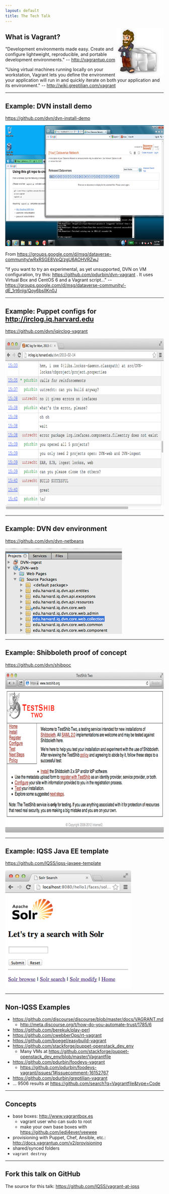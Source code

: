 ```yaml
---
layout: default
title: The Tech Talk
---
```

<img src="./images/vagrant-logo-old.png" align="right">

## What is Vagrant?

"Development environments made easy. Create and configure lightweight, reproducible, and portable development environments." -- http://vagrantup.com

"Using virtual machines running locally on your workstation, Vagrant lets you define the environment your application will run in and quickly iterate on both your application and its environment." -- http://wiki.greptilian.com/vagrant

---

## Example: DVN install demo

https://github.com/dvn/dvn-install-demo

<img src="./images/dvn-vagrant-windows.png" height="384px" width="683px">

From https://groups.google.com/d/msg/dataverse-community/wRxRSGE8VpQ/zgU6AOHVRZwJ

"If you want to try an experimental, as yet unsupported, DVN on VM configuration, try this: https://github.com/pdurbin/dvn-vagrant . It uses Virtual Box and CentOS 6 and a Vagrant script..." -- https://groups.google.com/d/msg/dataverse-community/-dE_1rt6nlg/Qoy6bsIlKn0J

---

## Example: Puppet configs for http://irclog.iq.harvard.edu

https://github.com/dvn/iqirclog-vagrant

<img src="./images/irclog.png" height="546px" width="831px">

---

## Example: DVN dev environment

https://github.com/dvn/dvn-netbeans

<img src="./images/netbeans.png" height="273px" width="371px">

---

## Example: Shibboleth proof of concept

https://github.com/dvn/shibpoc

<img src="./images/testshib.png" height="510px" width="815px">

---

## Example: IQSS Java EE template

https://github.com/IQSS/iqss-javaee-template

<img src="./images/solr.png" height="375px" width="400px">

---

## Non-IQSS Examples

- https://github.com/discourse/discourse/blob/master/docs/VAGRANT.md
    - http://meta.discourse.org/t/how-do-you-automate-trust/1785/6
- https://github.com/berekuk/play-perl
- https://github.com/cwebberOps/rt-vagrant
- https://github.com/boegel/easybuild-vagrant
- https://github.com/stackforge/puppet-openstack_dev_env
    - Many VMs at https://github.com/stackforge/puppet-openstack_dev_env/blob/master/Vagrantfile
- https://github.com/pdurbin/foodeys-vagrant
    - https://github.com/pdurbin/foodeys-vagrant/issues/1#issuecomment-16152767
- https://github.com/pdurbin/greptilian-vagrant
- ... 9506 results at https://github.com/search?q=Vagrantfile&type=Code

---

## Concepts

- base boxes: http://www.vagrantbox.es
    - vagrant user who can sudo to root
    - make your own base boxes with https://github.com/jedi4ever/veewee
- provisioning with Puppet, Chef, Ansible, etc.: http://docs.vagrantup.com/v2/provisioning
- shared/synced folders
- `vagrant destroy`

---

## Fork this talk on GitHub

The source for this talk: https://github.com/IQSS/vagrant-at-iqss
